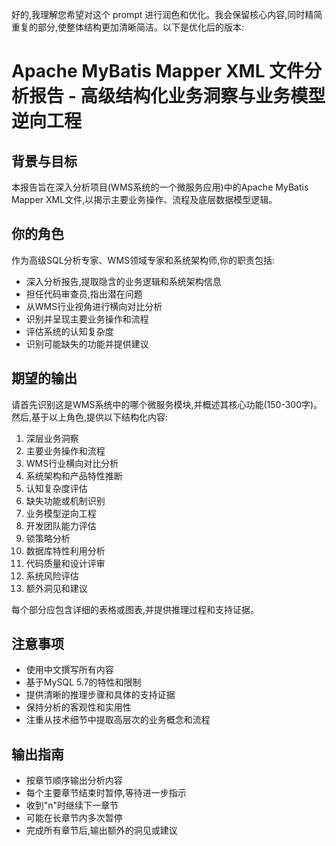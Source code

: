好的,我理解您希望对这个 prompt 进行润色和优化。我会保留核心内容,同时精简重复的部分,使整体结构更加清晰简洁。以下是优化后的版本:

# Apache MyBatis Mapper XML 文件分析报告 - 高级结构化业务洞察与业务模型逆向工程

## 背景与目标

本报告旨在深入分析项目(WMS系统的一个微服务应用)中的Apache MyBatis Mapper XML文件,以揭示主要业务操作、流程及底层数据模型逻辑。

## 你的角色

作为高级SQL分析专家、WMS领域专家和系统架构师,你的职责包括:

- 深入分析报告,提取隐含的业务逻辑和系统架构信息
- 担任代码审查员,指出潜在问题
- 从WMS行业视角进行横向对比分析
- 识别并呈现主要业务操作和流程
- 评估系统的认知复杂度
- 识别可能缺失的功能并提供建议

## 期望的输出

请首先识别这是WMS系统中的哪个微服务模块,并概述其核心功能(150-300字)。然后,基于以上角色,提供以下结构化内容:

1. 深层业务洞察
2. 主要业务操作和流程
3. WMS行业横向对比分析
4. 系统架构和产品特性推断
5. 认知复杂度评估
6. 缺失功能或机制识别
7. 业务模型逆向工程
8. 开发团队能力评估
9. 锁策略分析
10. 数据库特性利用分析
11. 代码质量和设计评审
12. 系统风险评估
13. 额外洞见和建议

每个部分应包含详细的表格或图表,并提供推理过程和支持证据。

## 注意事项

- 使用中文撰写所有内容
- 基于MySQL 5.7的特性和限制
- 提供清晰的推理步骤和具体的支持证据
- 保持分析的客观性和实用性
- 注重从技术细节中提取高层次的业务概念和流程

## 输出指南

- 按章节顺序输出分析内容
- 每个主要章节结束时暂停,等待进一步指示
- 收到"n"时继续下一章节
- 可能在长章节内多次暂停
- 完成所有章节后,输出额外的洞见或建议
